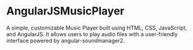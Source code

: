 # AngularJSMusicPlayer
A simple, customizable Music Player built using HTML, CSS, JavaScript, and AngularJS. It allows users to play audio files with a user-friendly interface powered by angular-soundmanager2.
